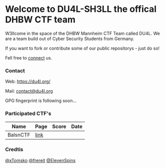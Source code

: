 # Welcome to **DU4L-SH3LL** the offical DHBW CTF team

W3llcome in the space of the DHBW Mannheim CTF Team called DU4L. We are a team build out of Cyber Security Students from Germany.

If you want to fork or contribute some of our public repositorys - just do so! 

Fell free to [connect](#contact) us.


### Contact

Web: https://du4l.org/

Mail: contact@du4l.org

GPG fingerprint is following soon...



### Participated CTF's

| Name | Page | Score | Date |
| ----------- | ----------- | ---------- | ----------- |
| BalsnCTF | [link](https://balsnctf.com/) | | |


### Credtis

[@xTomsko](https://github.com/xTomsko)
[@frereit](https://github.com/frereit)
[@ElevenSpins](https://github.com/elevenspins)
